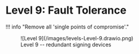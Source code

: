 # Level 9: Fault Tolerance

!!! info "Remove all 'single points of compromise'."

<figure markdown>
![Level 9](/images/levels-Level-9.drawio.png)
  <figcaption>Level 9 -- redundant signing devices</figcaption>
</figure>




